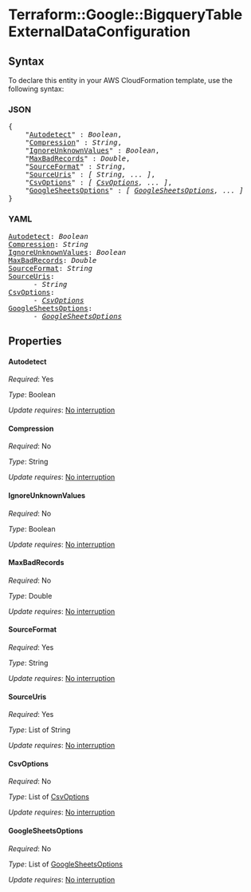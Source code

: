 # Terraform::Google::BigqueryTable ExternalDataConfiguration

## Syntax

To declare this entity in your AWS CloudFormation template, use the following syntax:

### JSON

<pre>
{
    "<a href="#autodetect" title="Autodetect">Autodetect</a>" : <i>Boolean</i>,
    "<a href="#compression" title="Compression">Compression</a>" : <i>String</i>,
    "<a href="#ignoreunknownvalues" title="IgnoreUnknownValues">IgnoreUnknownValues</a>" : <i>Boolean</i>,
    "<a href="#maxbadrecords" title="MaxBadRecords">MaxBadRecords</a>" : <i>Double</i>,
    "<a href="#sourceformat" title="SourceFormat">SourceFormat</a>" : <i>String</i>,
    "<a href="#sourceuris" title="SourceUris">SourceUris</a>" : <i>[ String, ... ]</i>,
    "<a href="#csvoptions" title="CsvOptions">CsvOptions</a>" : <i>[ <a href="externaldataconfiguration-csvoptions.md">CsvOptions</a>, ... ]</i>,
    "<a href="#googlesheetsoptions" title="GoogleSheetsOptions">GoogleSheetsOptions</a>" : <i>[ <a href="externaldataconfiguration-googlesheetsoptions.md">GoogleSheetsOptions</a>, ... ]</i>
}
</pre>

### YAML

<pre>
<a href="#autodetect" title="Autodetect">Autodetect</a>: <i>Boolean</i>
<a href="#compression" title="Compression">Compression</a>: <i>String</i>
<a href="#ignoreunknownvalues" title="IgnoreUnknownValues">IgnoreUnknownValues</a>: <i>Boolean</i>
<a href="#maxbadrecords" title="MaxBadRecords">MaxBadRecords</a>: <i>Double</i>
<a href="#sourceformat" title="SourceFormat">SourceFormat</a>: <i>String</i>
<a href="#sourceuris" title="SourceUris">SourceUris</a>: <i>
      - String</i>
<a href="#csvoptions" title="CsvOptions">CsvOptions</a>: <i>
      - <a href="externaldataconfiguration-csvoptions.md">CsvOptions</a></i>
<a href="#googlesheetsoptions" title="GoogleSheetsOptions">GoogleSheetsOptions</a>: <i>
      - <a href="externaldataconfiguration-googlesheetsoptions.md">GoogleSheetsOptions</a></i>
</pre>

## Properties

#### Autodetect

_Required_: Yes

_Type_: Boolean

_Update requires_: [No interruption](https://docs.aws.amazon.com/AWSCloudFormation/latest/UserGuide/using-cfn-updating-stacks-update-behaviors.html#update-no-interrupt)

#### Compression

_Required_: No

_Type_: String

_Update requires_: [No interruption](https://docs.aws.amazon.com/AWSCloudFormation/latest/UserGuide/using-cfn-updating-stacks-update-behaviors.html#update-no-interrupt)

#### IgnoreUnknownValues

_Required_: No

_Type_: Boolean

_Update requires_: [No interruption](https://docs.aws.amazon.com/AWSCloudFormation/latest/UserGuide/using-cfn-updating-stacks-update-behaviors.html#update-no-interrupt)

#### MaxBadRecords

_Required_: No

_Type_: Double

_Update requires_: [No interruption](https://docs.aws.amazon.com/AWSCloudFormation/latest/UserGuide/using-cfn-updating-stacks-update-behaviors.html#update-no-interrupt)

#### SourceFormat

_Required_: Yes

_Type_: String

_Update requires_: [No interruption](https://docs.aws.amazon.com/AWSCloudFormation/latest/UserGuide/using-cfn-updating-stacks-update-behaviors.html#update-no-interrupt)

#### SourceUris

_Required_: Yes

_Type_: List of String

_Update requires_: [No interruption](https://docs.aws.amazon.com/AWSCloudFormation/latest/UserGuide/using-cfn-updating-stacks-update-behaviors.html#update-no-interrupt)

#### CsvOptions

_Required_: No

_Type_: List of <a href="externaldataconfiguration-csvoptions.md">CsvOptions</a>

_Update requires_: [No interruption](https://docs.aws.amazon.com/AWSCloudFormation/latest/UserGuide/using-cfn-updating-stacks-update-behaviors.html#update-no-interrupt)

#### GoogleSheetsOptions

_Required_: No

_Type_: List of <a href="externaldataconfiguration-googlesheetsoptions.md">GoogleSheetsOptions</a>

_Update requires_: [No interruption](https://docs.aws.amazon.com/AWSCloudFormation/latest/UserGuide/using-cfn-updating-stacks-update-behaviors.html#update-no-interrupt)


